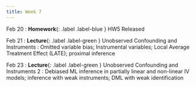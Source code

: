 ```yaml
---
title: Week 7
---
```

Feb 20
: **Homework**{: .label .label-blue } HW5 Released

Feb 21
: **Lecture**{: .label .label-green } Unobserved Confounding and Instruments
: Omitted variable bias; Instrumental variables; Local Average Treatment Effect (LATE); proximal inference

Feb 23
: **Lecture**{: .label .label-green } Unobserved Confounding and Instruments 2
: Debiased ML inference in partially linear and non-linear IV models; inference with weak instruments; DML with weak identification
